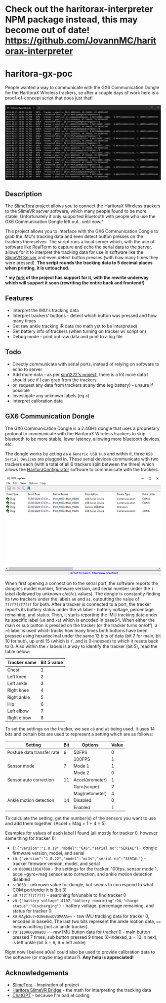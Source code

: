 # Check out the haritorax-interpreter NPM package instead, this may become out of date! https://github.com/JovannMC/haritorax-interpreter
# haritora-gx-poc
People wanted a way to communicate with the GX6 Communication Dongle for the HaritoraX Wireless trackers, so after a couple days of work here is a proof-of-concept script that does just that!<br>

![Showcase of the script, showing the interpreted IMU tracking data from the dongle for tracker 0](showcase.png)

## Description
The [SlimeTora](https://github.com/OCSYT/SlimeTora) project allows you to connect the HaritoraX Wireless trackers to the SlimeVR server software, which many people found to be more stable. Unfortunately it only supported Bluetooth with people who use the GX6 Communication Dongle left out.. until now.*

This project allows you to interface with the GX6 Communication Dongle to grab the IMU's tracking data and even detect button presses on the trackers themselves. The script runs a local server which, with the use of software like [RealTerm](https://sourceforge.net/projects/realterm/) to capture and echo the serial data to the server, allows for it to interpret the tracking data for use in software like the [SlimeVR Server](https://github.com/SlimeVR/SlimeVR-Server) and even detect button presses (with how many times they were pressed). **The script rounds the tracking data to 5 decimal places when printing, it is untouched.**

**\* my [fork](https://github.com/JovannMC/SlimeTora) of the project has support for it, with the rewrite underway which will support it soon (rewriting the entire back and frontend!)**

## Features
- Interpret the IMU's tracking data
- Interpret trackers' buttons - detect which button was pressed and how many times
- Get raw ankle tracking IR data (no math yet to be interpreted)
- Get battery info of trackers (when turning on tracker w/ script on)
- Debug mode - print out raw data and print to a log file

## Todo
- Directly communicate with serial ports, instead of relying on software to echo to server
- Add more data - as per [sim1222's project](https://github.com/sim1222/haritorax-slimevr-bridge/blob/master/src/haritora.rs), there is a lot more data I should see if I can grab from the trackers.
- or, request any data from trackers at any time (eg battery) - unsure if possible
- Investigate any unknown labels (eg `o`)
- Interpret calibration data

## GX6 Communication Dongle
<spoiler>The GX6 Communication Dongle is a 2.4GHz dongle that uses a proprietary protocol to communicate with the HaritoraX Wireless trackers to skip bluetooth to be more stable, lower latency, allowing more bluetooth devices, etc.

The dongle works by acting as a `Generic USB Hub` and within it, three `USB Serial Device`s are plugged in. These serial devices communicate with two trackers each (with a total of all 6 trackers split between the three) which allows the [HaritoraConfigurator](https://shop.shiftall.net/en-us/products/haritoraconfigurator-global) software to communicate with the trackers.

![USBLogView window showing a "Generic USB Hub" and three "USB Serial Devices" plugged in](usblogview.png)

When first opening a connection to the serial port, the software reports the dongle's model number, firmware version, and serial number under the `i` label (followed by unknown `o`/`o0`/`o1` values). The dongle is constantly finding its two trackers under the labels `a0` and `a1`, outputting the value of `7f7f7f7f7f7f` for both. After a tracker is connected to a port, the tracker reports its battery status under the `v0` label - battery voltage, percentage remaining, and status. Then, it starts reporting the IMU tracking data under its specific label (`x0` and `x1`) which is encoded in base64. When either the main or sub button is pressed on the tracker (or the tracker turns on/off), a `r0` label is used which tracks how many times both buttons have been pressed using hexadecimal under the same 12 bits of data (bit 7 for main, bit 10 for sub), up until 15 (which is `f`, and is 0-indexed) to which it resets back to 0. Also within the `r` labels is a way to identify the tracker (bit 5), read the table below:

| Tracker name | Bit 5 value |
|--------------|-------------|
| Chest        |      1      |
| Left knee    |      2      |
| Left ankle   |      3      |
| Right knee   |      4      |
| Right ankle  |      5      |
| Hip          |      6      |
| Left elbow   |      7      |
| Right elbow  |      8      |

To set the settings on the tracker, we see `o0` and `o1` being used. It uses 14 bits and certain bits are used to represent a setting which are as follows:

|          Setting           | Bit | Options         | Value |
|----------------------------|-----|-----------------|-------|
| Posture data transfer rate | 6   | 50FPS           |   0   |
|                            |     | 100FPS          |   1   |
| Sensor mode                | 7   | Mode 1          |   1   |
|                            |     | Mode 2          |   0   |
| Sensor auto correction     | 11  | Accel(erometer) |   1   |
|                            |     | Gyro(scope)     |   2   |
|                            |     | Mag(netometer)  |   4   |
| Ankle motion detection     | 14  | Disabled        |   0   |
|                            |     | Enabled         |   1   |

To calculate the setting, get the number(s) of the sensors you want to use and add them together. (Accel + Mag = 1 + 4 = 5)

Examples for values of each label I found (all mostly for tracker 0, however same thing for tracker 1):
- `i:{"version":"1.0.19","model":"GX6","serial no":"SERIAL"}` - dongle firmware version, model, and serial
- `i0:{"version":"1.0.22","model":"mc3s","serial no":"SERIAL"}` - tracker firmware version, model, and serial
- `o0:00000110107000` - the settings for the tracker. 100fps, sensor mode 1, accel+gyro+mag sensor auto correction, and ankle motion detection disabled
- `o:3050` - unknown value for dongle, but seems to correspond to what COM port/order it is (bit 3)
- `a0:7f7f7f7f7f7f` - searching for/unable to find tracker 0
- `v0:{"battery voltage":4107,"battery remaining":94,"charge status":"Discharging"}` - battery voltage, percentage remaining, and status for tracker 0
- `X0:0Ayb3u7+DzWeBxoDVQMAAA==` - raw IMU tracking data for tracker 0, encoded in base64. The last two bits represent the ankle motion data, `==` means nothing (not an ankle tracker)
- `r0:110060800a00` -  - raw IMU button data for tracker 0 - main button pressed 7 times, sub button pressed 9 times (0-indexed, a = 10 in hex), is left ankle (bit 5 = 6, 6 = left ankle)

Right now I believe a0/a1 could also be used to provide calibration data to the software (or maybe mag status?). **Any help is appreciated!**

## Acknowledgements
* [SlimeTora](https://github.com/OCSYT/SlimeTora) - inspiration of project
* [Haritora SlimeVR Bridge](https://github.com/sim1222/haritorax-slimevr-bridge/) - the math for interpreting the tracking data
* [ChatGPT](https://chat.openai.com) - because I'm bad at coding

